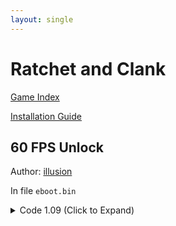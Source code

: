 ```yaml
---
layout: single
---
```


# Ratchet and Clank

[Game Index](/patch/#ps4)

[Installation Guide](/install-instructions/)

## 60 FPS Unlock

Author: [illusion](https://twitter.com/illusion0002)

In file `eboot.bin`

<details>
<summary>Code 1.09 (Click to Expand)</summary>

{% highlight yml %}
- game: "Ratchet and Clank"
  app_ver: "01.09"
  patch_ver: "1.0"
  name: "60 FPS Unlock"
  author: "illusion"
  note: "GPU Limited. For use with 9th generation of game consoles."
  arch: generic_orbis
  enabled: False # Todo: move this to a separate file
  patch_list:
        - [ bytes, 0x31F834, "90 90" ]
{% endhighlight %}

</details>
